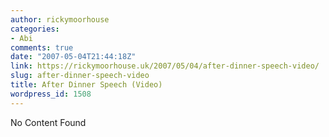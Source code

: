 ```yaml
---
author: rickymoorhouse
categories:
- Abi
comments: true
date: "2007-05-04T21:44:18Z"
link: https://rickymoorhouse.uk/2007/05/04/after-dinner-speech-video/
slug: after-dinner-speech-video
title: After Dinner Speech (Video)
wordpress_id: 1508
---
```


No Content Found
